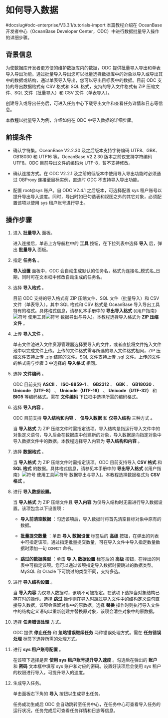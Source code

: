 如何导入数据 
===========================
#docslug#odc-enterprise/V3.3.1/tutorials-import
本篇教程介绍在 OceanBase 开发者中心（OceanBase Developer Center，ODC）中进行数据批量导入操作的详细步骤。

背景信息 
-------------------------

为使数据库开发者更方便的维护数据库内的数据，ODC 提供批量导入导出和单表导入导出功能。通过批量导入导出您可以批量选择数据库中的对象以导入或导出其中的数据或结构，通过单表导入导出，您可以导出目标表中的数据。目前 ODC 支持的导出数据格式有 CSV 格式和 SQL 格式，支持的导入文件格式有 ZIP 压缩文件、SQL 文件（批量导入）和 CSV 文件（单表导入）。

创建导入或导出任务后，可进入任务中心下载导出文件和查看任务详情和日志等信息。

本教程以批量导入为例，介绍如何在 ODC 中导入数据的详细步骤。

前提条件 
-------------------------

* 确认字符集。OceanBase V2.2.30 及之后版本支持字符编码 UTF8、GBK、GB18030 和 UTF16 等。OceanBase V2.2.30 版本之前仅支持字符编码 UTF8。ODC 目前导出文件的编码为 UTF-8，暂不支持修改。

  

* 确认连接方式。在 ODC V2.2.1 及之前的低版本中使用导入导出功能时必须通过 OBProxy 连接至目标实例，直连时 ODC 不支持导入导出功能。

  

* 配置 root@sys 账户。自 ODC V2.4.1 之后版本，可选择配置 sys 租户账号以提升导出导入速度。同时，导出时如已勾选表和视图之外的其它对象，必须配置该项以使用 sys 租户账号进行导出。

  




操作步骤 
-------------------------

1. 进入 **批量导入** 面板。

   进入连接后，单击上方导航栏中的 **工具** 按钮，在下拉列表中选择 **导入** 后，弹出 **批量导入** 面板。
   

2. 指定 **任务名** 。

   **导入设置** 面板中，ODC 会自动生成默认的任务名，格式为连接名_模式名_日期，同时可在文本框中修改自动生成的任务名。
   

3. 选择 **导入格式** 。

   目前 ODC 支持的导入格式有 ZIP 压缩文件、SQL 文件（批量导入）和 CSV 文件（单表导入）。其中 SQL 格式和 CSV 格式是 OceanBase 导入导出工具特有的格式。具体格式信息，请参见本手册中的 **导出导入格式** (《用户指南》![符号](https://help-static-aliyun-doc.aliyuncs.com/assets/img/zh-CN/5112176361/p351955.jpg) 使用工具![符号](https://help-static-aliyun-doc.aliyuncs.com/assets/img/zh-CN/5112176361/p351957.jpg) 数据导出与导入)。本教程选择导入格式为 **ZIP 压缩文件** 。
   

4. 上传 **导入文件** 。

   单击文件池进入文件资源管理器选择要导入的文件，或者直接将文件拖入文件池中以完成文件上传。上传的文件格式需与所选的导入文件格式相同，ZIP 压缩文件支持上传 .zip 结尾的文件。SQL 文件支持上传 .sql 文件。上传的文件的格式需与步骤 3 中选择的 **导入格式** 相同。
   

5. 选择 **文件编码** 。

   ODC 目前支持 **ASCII** 、 **ISO-8859-1** 、 **GB2312** 、 **GBK** 、 **GB18030** 、 **Unicode（UTF-8）** 、 **Unicode（UTF-16）** 、 **Unicode（UTF-32）** 和 **BIG5** 等编码格式。需在 **文件编码** 下拉框中选择所需的编码格式。
   

6. 选择 **导入内容** 。

   ODC 目前支持 **导入结构和内容** 、 **仅导入数据** 和 **仅导入结构** 三种方式 **。** 

   当 **导入格式** 为 ZIP 压缩文件时需指定该项。导入结构是指运行导入文件中的对象定义语句，导入后会在数据库中创建新的对象，导入数据是向指定对象中导入数据文件中的数据。本教程选择导入内容为 **导入结构和内容** 。
   

7. 选择 **数据格式** 。

   当 **导入格式** 为 ZIP 压缩文件时需指定该项。ODC 目前支持导入 **CSV 格式** 和 **SQL 格式** 的数据。具体格式信息，请参见本手册中的 **导出导入格式** (《用户指南》![符号](https://help-static-aliyun-doc.aliyuncs.com/assets/img/zh-CN/5112176361/p351955.jpg) 使用工具![符号](https://help-static-aliyun-doc.aliyuncs.com/assets/img/zh-CN/5112176361/p351957.jpg) 数据导出与导入)。本教程选择数据格式为 **CSV 格式** 。
   

8.  进行 **导入数据设置。** 

    当 **导入格式** 为 ZIP 压缩文件且 **导入内容** 为仅导入结构时无需进行导入数据设置。该项包含以下设置项：
    * **导入前清空数据** ：勾选该项后，导入数据时将首先清空目标对象中原有的数据。

      
    
    * **批量提交数量** ：单击 **导入** **数据设置** 标签后的 **高级** 按钮，在弹出的列表中可指定该项。通过指定批量提交数量，可在导入文件中导入指定数量数据时添加一句 `COMMIT` 命令。

      
    
    * **跳过的数据类型** ：单击 **导** **入** **数据设置** 标签后的 **高级** 按钮，在弹出的列表中可指定该项。您可以通过该项指定导入数据时要跳过的数据类型。MySQL 和 Oracle 下可跳过的类型不同，支持多选。

      
    

    

9.  进行 **导入结构设置** 。

    当 **导入内容** 为仅导入数据时，该项不可被指定。在该项下选择当对象结构已存在时的操作。选择 **跳过** 操作则在导入时跳过导入文件中的结构定义语句直接导入数据，该项会保留对象中的原数据。选择 **替换** 操作时则执行导入文件中的结构定义语句以重新创建并替换原对象，该项会清空对象中的原数据。
    

10. 选择 **任务错误处理** 方式。

    ODC 提供 **停止任务** 和 **忽略错误继续任务** 两种错误处理方式。需在 **任务错误处理** 标签下选择所需的处理方式。
    

11. 进行 **sys 租户账号配置** 。

    在该项下选择是否 **使用 sys 租户账号提升导入速度** 。勾选后在弹出的 **账户** 和 **密码** 文本框中填写 sys 账户和对应的密码。设置好该项后会使用 sys 租户的权限进行导入，可提升导入的速度。
    

12. 生成导入任务。

    单击面板右下角的 **导入** 按钮以生成导出任务。

    任务成功生成后 ODC 会自动跳转至任务中心，在任务中心可查看导入任务的运行状况，任务完成后可查看任务详情和日志等信息。
    



